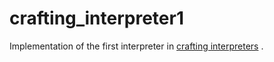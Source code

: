 # crafting_interpreter1

Implementation of the first interpreter in [crafting interpreters](https://craftinginterpreters.com/contents.html) .
